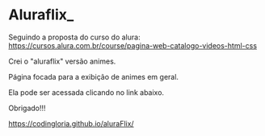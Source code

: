 # Aluraflix_

Seguindo a proposta do curso do alura: https://cursos.alura.com.br/course/pagina-web-catalogo-videos-html-css

 Crei o "aluraflix" versão animes.


Página focada para a exibição de animes em geral.


Ela pode ser acessada clicando no link abaixo.


Obrigado!!!

https://codingloria.github.io/aluraFlix/
